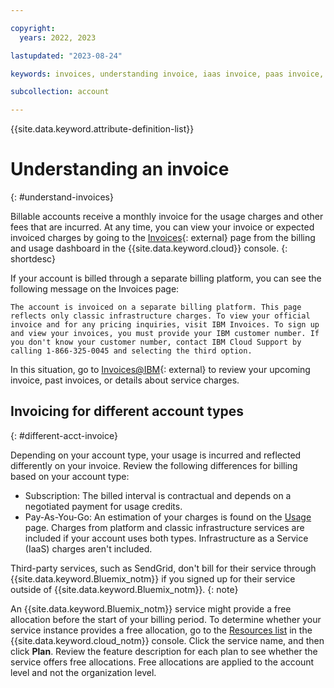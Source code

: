 ```yaml
---

copyright:
  years: 2022, 2023

lastupdated: "2023-08-24"

keywords: invoices, understanding invoice, iaas invoice, paas invoice, IBM invoices, invoice information, currency change

subcollection: account

---
```


{{site.data.keyword.attribute-definition-list}}

# Understanding an invoice
{: #understand-invoices}

Billable accounts receive a monthly invoice for the usage charges and other fees that are incurred. At any time, you can view your invoice or expected invoiced charges by going to the [Invoices](https://cloud.ibm.com/billing/invoices){: external} page from the billing and usage dashboard in the {{site.data.keyword.cloud}} console.
{: shortdesc}

If your account is billed through a separate billing platform, you can see the following message on the Invoices page:

`The account is invoiced on a separate billing platform. This page reflects only classic infrastructure charges. To view your official invoice and for any pricing inquiries, visit IBM Invoices. To sign up and view your invoices, you must provide your IBM customer number. If you don't know your customer number, contact IBM Cloud Support by calling 1-866-325-0045 and selecting the third option.`

In this situation, go to [Invoices@IBM](https://www.ibm.com/support/customer/invoices/welcome){: external} to review your upcoming invoice, past invoices, or details about service charges.

## Invoicing for different account types
{: #different-acct-invoice}

Depending on your account type, your usage is incurred and reflected differently on your invoice. Review the following differences for billing based on your account type:

* Subscription: The billed interval is contractual and depends on a negotiated payment for usage credits.
* Pay-As-You-Go: An estimation of your charges is found on the [Usage](/billing/usage) page. Charges from platform and classic infrastructure services are included if your account uses both types. Infrastructure as a Service (IaaS) charges aren't included.

Third-party services, such as SendGrid, don't bill for their service through {{site.data.keyword.Bluemix_notm}} if you signed up for their service outside of {{site.data.keyword.Bluemix_notm}}.
{: note}

An {{site.data.keyword.Bluemix_notm}} service might provide a free allocation before the start of your billing period. To determine whether your service instance provides a free allocation, go to the [Resources list](/resources) in the {{site.data.keyword.cloud_notm}} console. Click the service name, and then click **Plan**. Review the feature description for each plan to see whether the service offers free allocations. Free allocations are applied to the account level and not the organization level.


